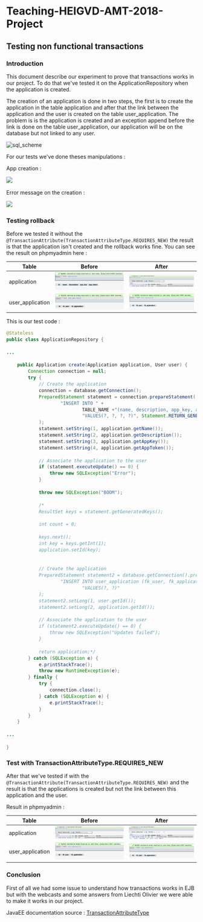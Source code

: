 

# Teaching-HEIGVD-AMT-2018-Project

## Testing non functional transactions

### Introduction

This document describe our experiment to prove that transactions works in our project. To do that we've tested it on the ApplicationRepository when the application is created.

The creation of an application is done in two steps, the first is to create the application in the table application and after that the link between the application and the user is created on the table user_application. The problem is is the application is created and an exception append before the link is done on the table user_application, our application will be on the database but not linked to any user. 

![sql_scheme](/Users/olivier/Documents/GitHub/Teaching-HEIGVD-AMT-2018-Project/md_images/sql_scheme.png)



For our tests we've done theses manipulations :

App creation : 

![](/Users/olivier/Documents/GitHub/Teaching-HEIGVD-AMT-2018-Project/md_images/ap_creation_test2.png)



Error message on the creation : 

![](/Users/olivier/Documents/GitHub/Teaching-HEIGVD-AMT-2018-Project/md_images/app_creation_error.png)



### Testing rollback

Before we tested it without the ```@TransactionAttribute(TransactionAttributeType.REQUIRES_NEW)``` the result is that the application isn't created and the rollback works fine. You can see the result on phpmyadmin here :

| Table            | Before                             | After                             |
| ---------------- | ---------------------------------- | --------------------------------- |
| application      | ![](md_images/before_app.png)      | ![](md_images/after_app.png)      |
| user_application | ![](md_images/before_user_app.png) | ![](md_images/after_user_app.png) |

This is our test code :

```java
@Stateless
public class ApplicationRepository {

...
    
	public Application create(Application application, User user) {
        Connection connection = null;
        try {
            // Create the application
            connection = database.getConnection();
            PreparedStatement statement = connection.prepareStatement(
                    "INSERT INTO " +
                            TABLE_NAME +"(name, description, app_key, app_token) " +
                            "VALUES(?, ?, ?, ?)", Statement.RETURN_GENERATED_KEYS
            );
            statement.setString(1, application.getName());
            statement.setString(2, application.getDescription());
            statement.setString(3, application.getAppKey());
            statement.setString(4, application.getAppToken());

            // Associate the application to the user
            if (statement.executeUpdate() == 0) {
                throw new SQLException("Error");
            }

            throw new SQLException("BOOM");

            /*
            ResultSet keys = statement.getGeneratedKeys();

            int count = 0;

            keys.next();
            int key = keys.getInt(1);
            application.setId(key);


            // Create the application
            PreparedStatement statement2 = database.getConnection().prepareStatement(
                    "INSERT INTO user_application (fk_user, fk_application) " +
                            "VALUES(?, ?)"
            );
            statement2.setLong(1, user.getId());
            statement2.setLong(2, application.getId());

            // Associate the application to the user
            if (statement2.executeUpdate() == 0) {
                throw new SQLException("Updates failed");
            }

            return application;*/
        } catch (SQLException e) {
            e.printStackTrace();
            throw new RuntimeException(e);
        } finally {
            try {
                connection.close();
            } catch (SQLException e) {
                e.printStackTrace();
            }
        }  
    }
    
...
    
}
```



### Test with TransactionAttributeType.REQUIRES_NEW

After that we've tested if with the ```@TransactionAttribute(TransactionAttributeType.REQUIRES_NEW)``` and the result is that the applications is created but not the link between this application and the user.

Result in phpmyadmin : 

| Table            | Before                            | After                              |
| ---------------- | --------------------------------- | ---------------------------------- |
| application      | ![](md_images/after_app.png)      | ![](md_images/after_app2.png)      |
| user_application | ![](md_images/after_user_app.png) | ![](md_images/after_user_app2.png) |



### Conclusion

First of all we had some issue to understand how transactions works in EJB but with the webcasts and some answers from Liechti Olivier we were able to make it works in our project. 



JavaEE documentation source : [TransactionAttributeType](https://docs.oracle.com/javaee/6/api/javax/ejb/TransactionAttributeType.html) 



